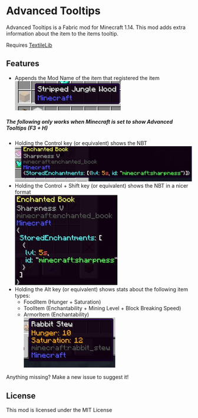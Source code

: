 # Advanced Tooltips

Advanced Tooltips is a Fabric mod for Minecraft 1.14. 
This mod adds extra information about the item to the items tooltip.

Requires [TextileLib](https://github.com/NerdHubMC/TextileLib)

## Features

- Appends the Mod Name of the item that registered the item  
![mod_name]

##### The following only works when Minecraft is set to show Advanced Tooltips (F3 + H)

- Holding the Control key (or equivalent) shows the NBT  
![basic_nbt]
- Holding the Control + Shift key (or equivalent) shows the NBT in a nicer format  
![formatted_nbt]
- Holding the Alt key (or equivalent) shows stats about the following item types:
  - FoodItem (Hunger + Saturation)
  - ToolItem (Enchantability + Mining Level + Block Breaking Speed)
  - ArmorItem (Enchantability)  
![alt_info]

Anything missing? Make a new issue to suggest it!

## License

This mod is licensed under the MIT License

[alt_info]: alt_info.jpg
[mod_name]: modname.jpg
[basic_nbt]: basic_nbt.jpg
[formatted_nbt]: formatted_nbt.jpg
